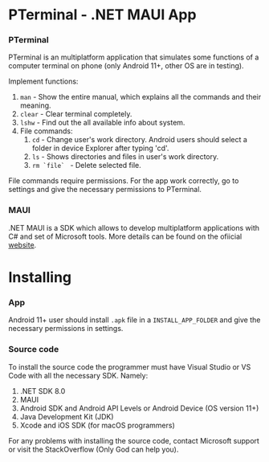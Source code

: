 # PTerminal - .NET MAUI App

### PTerminal 
PTerminal is an multiplatform application that simulates some functions of a computer terminal on phone (only Android 11+, other OS are in testing). 

Implement functions:
1. ```man``` - Show the entire manual, which explains all the commands and their meaning.
2. ```clear``` - Clear terminal completely.
3. ```lshw``` - Find out the all available info about system.
4. File commands:
   1. ```cd``` - Change user's work directory. Android users should select a folder in device Explorer after typing 'cd'.
   2. ```ls``` - Shows directories and files in user's work directory.
   3. ```rm `file` ``` - Delete selected file.
      
File commands require permissions. For the app work correctly, go to settings and give the necessary permissions to PTerminal.

### MAUI
.NET MAUI is a SDK which allows to develop multiplatform applications with C# and set of Microsoft tools. More details can be found on the ofiicial [website](https://learn.microsoft.com/ru-ru/windows/apps/windows-dotnet-maui/tutorial-csharp-ui-maui-toolkit).

# Installing

### App
Android 11+ user should install ```.apk``` file in a ```INSTALL_APP_FOLDER``` and give the necessary permissions in settings. 

### Source code
To install the source code the programmer must have Visual Studio or VS Code with all the necessary SDK. Namely:
1. .NET SDK 8.0
2. MAUI
3. Android SDK and Android API Levels or Android Device (OS version 11+)
4. Java Development Kit (JDK)
5. Xcode and iOS SDK (for macOS programmers)

For any problems with installing the source code, contact Microsoft support or visit the StackOverflow (Only God can help you).
